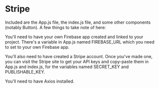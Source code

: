 # Stripe
Included are the App.js file, the index.js file, and some other components (notably Button). A few things to take note of here:

You'll need to have your own Firebase app created and linked to your project. There's a variable in App.js named FIREBASE_URL which you need to set to your own Firebase app.

You'll also need to have created a Stripe account. Once you've made one, you can visit the Stripe site to get your API keys and copy-paste them in App.js and index.js, for the variables named SECRET_KEY and PUBLISHABLE_KEY.

You'll need to have Axios installed. 
